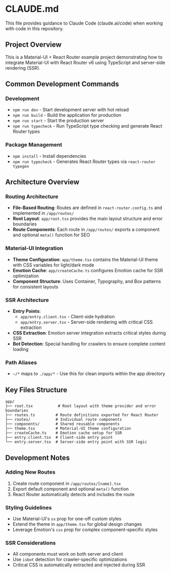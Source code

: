 # CLAUDE.md

This file provides guidance to Claude Code (claude.ai/code) when working with code in this repository.

## Project Overview

This is a Material-UI + React Router example project demonstrating how to integrate Material-UI with React Router v6 using TypeScript and server-side rendering (SSR).

## Common Development Commands

### Development
- `npm run dev` - Start development server with hot reload
- `npm run build` - Build the application for production
- `npm run start` - Start the production server
- `npm run typecheck` - Run TypeScript type checking and generate React Router types

### Package Management
- `npm install` - Install dependencies
- `npm run typecheck` - Generates React Router types via `react-router typegen`

## Architecture Overview

### Routing Architecture
- **File-Based Routing**: Routes are defined in `react-router.config.ts` and implemented in `/app/routes/`
- **Root Layout**: `app/root.tsx` provides the main layout structure and error boundaries
- **Route Components**: Each route in `/app/routes/` exports a component and optional `meta()` function for SEO

### Material-UI Integration
- **Theme Configuration**: `app/theme.tsx` contains the Material-UI theme with CSS variables for light/dark mode
- **Emotion Cache**: `app/createCache.ts` configures Emotion cache for SSR optimization
- **Component Structure**: Uses Container, Typography, and Box patterns for consistent layouts

### SSR Architecture
- **Entry Points**:
  - `app/entry.client.tsx` - Client-side hydration
  - `app/entry.server.tsx` - Server-side rendering with critical CSS extraction
- **CSS Extraction**: Emotion server integration extracts critical styles during SSR
- **Bot Detection**: Special handling for crawlers to ensure complete content loading

### Path Aliases
- `~/*` maps to `./app/*` - Use this for clean imports within the app directory

## Key Files Structure

```
app/
├── root.tsx           # Root layout with theme provider and error boundaries
├── routes.ts         # Route definitions exported for React Router
├── routes/           # Individual route components
├── components/       # Shared reusable components
├── theme.tsx         # Material-UI theme configuration
├── createCache.ts    # Emotion cache setup for SSR
├── entry.client.tsx  # Client-side entry point
└── entry.server.tsx  # Server-side entry point with SSR logic
```

## Development Notes

### Adding New Routes
1. Create route component in `/app/routes/[name].tsx`
2. Export default component and optional `meta()` function
3. React Router automatically detects and includes the route

### Styling Guidelines
- Use Material-UI's `sx` prop for one-off custom styles
- Extend the theme in `app/theme.tsx` for global design changes
- Leverage Emotion's `css` prop for complex component-specific styles

### SSR Considerations
- All components must work on both server and client
- Use `isbot` detection for crawler-specific optimizations
- Critical CSS is automatically extracted and injected during SSR